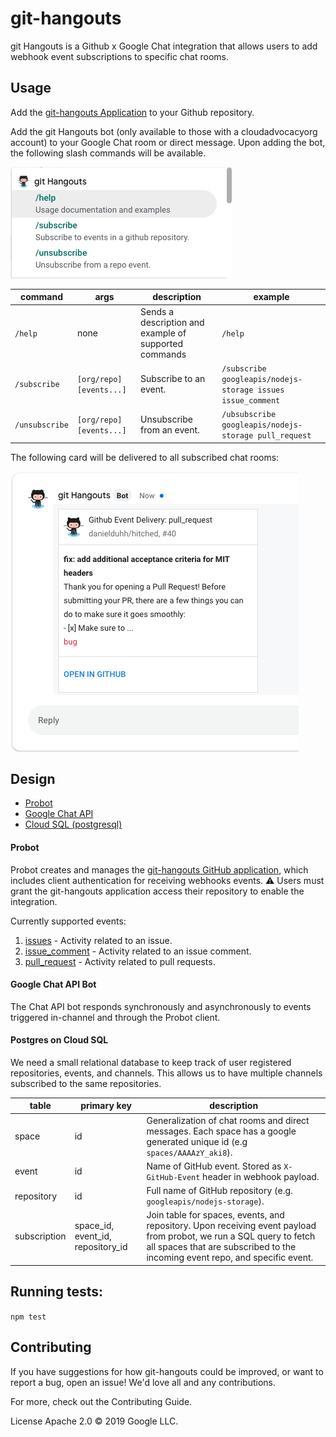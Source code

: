 # git-hangouts

git Hangouts is a Github x Google Chat integration that allows users to
add webhook event subscriptions to specific chat rooms.

## Usage

Add the [git-hangouts Application](https://github.com/apps/git-hangouts) to your Github repository.

Add the git Hangouts bot (only available to those with a cloudadvocacyorg account) 
to your Google Chat room or direct message. Upon adding the bot, the following 
slash commands will be available.


![Slash Commands](/packages/git-hangouts/docs/slash-commands.png)

| command            | args |  description | example
|-------------------|----------|-------------|-------------------------------------|
| `/help`         | none |  Sends a description and example of supported commands  | `/help`
| `/subscribe`    | `[org/repo] [events...]` | Subscribe to an event.  | `/subscribe googleapis/nodejs-storage issues issue_comment`
| `/unsubscribe`  | `[org/repo] [events...]` | Unsubscribe from an event. | `/ubsubscribe googleapis/nodejs-storage pull_request`


The following card will be delivered to all subscribed chat rooms:

![Example Card](/packages/git-hangouts/docs/example-card.png)

## Design

* [Probot](https://probot.github.io/)
* [Google Chat API](https://developers.google.com/hangouts/chat/concepts)
* [Cloud SQL (postgresql)](https://cloud.google.com/sql/docs/postgres/quickstart)

#### Probot
Probot creates and manages the [git-hangouts GitHub application](https://github.com/apps/git-hangouts), 
which includes client authentication for receiving webhooks events. ⚠️ Users must 
grant the git-hangouts application access their repository to enable the integration.

Currently supported events:
 1. [issues](https://docs.github.com/en/developers/webhooks-and-events/webhook-events-and-payloads#issues) - Activity related to an issue.
 2. [issue_comment](https://docs.github.com/en/developers/webhooks-and-events/webhook-events-and-payloads#issue_comment) - Activity related to an issue comment.
 3. [pull_request](https://docs.github.com/en/developers/webhooks-and-events/webhook-events-and-payloads#pull_request) - Activity related to pull requests.
 

#### Google Chat API Bot 
The Chat API bot responds synchronously and asynchronously to events triggered in-channel
and through the Probot client.

#### Postgres on Cloud SQL
We need a small relational database to keep track of user registered repositories, events, and channels.
This allows us to have multiple channels subscribed to the same repositories.

| table            | primary key |  description
|-------------------|----------|--------------------------------------------------|
| space           | id   |  Generalization of chat rooms and direct messages. Each space has a google generated unique id (e.g `spaces/AAAAzY_aki8`).  |
| event           |   id | Name of GitHub event. Stored as `X-GitHub-Event` header in webhook payload. |
| repository      |   id  | Full name of GitHub repository (e.g. `googleapis/nodejs-storage`). |
| subscription    |  space_id, event_id, repository_id  | Join table for spaces, events, and repository. Upon receiving event payload from probot, we run a SQL query to fetch all spaces that are subscribed to the incoming event repo, and specific event.|

## Running tests:

`npm test`

## Contributing

If you have suggestions for how git-hangouts could be improved, or want to report a bug, open an issue! We'd love all and any contributions.

For more, check out the Contributing Guide.

License
Apache 2.0 © 2019 Google LLC.